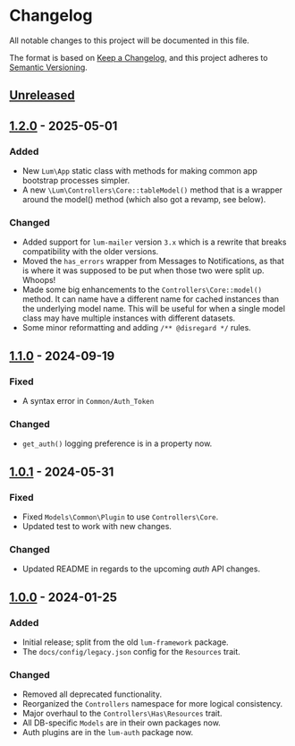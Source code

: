 # Changelog
All notable changes to this project will be documented in this file.

The format is based on [Keep a Changelog](https://keepachangelog.com/en/1.0.0/),
and this project adheres to [Semantic Versioning](https://semver.org/spec/v2.0.0.html).

## [Unreleased]

## [1.2.0] - 2025-05-01
### Added
- New `Lum\App` static class with methods for making
  common app bootstrap processes simpler.
- A new `\Lum\Controllers\Core::tableModel()` method that is a wrapper
  around the model() method (which also got a revamp, see below).
### Changed
- Added support for `lum-mailer` version `3.x` which is a rewrite
  that breaks compatibility with the older versions.
- Moved the `has_errors` wrapper from Messages to Notifications,
  as that is where it was supposed to be put when those two were
  split up. Whoops!
- Made some big enhancements to the `Controllers\Core::model()` method.
  It can name have a different name for cached instances than the
  underlying model name. This will be useful for when a single model class 
  may have multiple instances with different datasets.
- Some minor reformatting and adding `/** @disregard */` rules.

## [1.1.0] - 2024-09-19
### Fixed
- A syntax error in `Common/Auth_Token`
### Changed
- `get_auth()` logging preference is in a property now.

## [1.0.1] - 2024-05-31
### Fixed
- Fixed `Models\Common\Plugin` to use `Controllers\Core`.
- Updated test to work with new changes.
### Changed
- Updated README in regards to the upcoming _auth_ API changes.

## [1.0.0] - 2024-01-25
### Added
- Initial release; split from the old `lum-framework` package.
- The `docs/config/legacy.json` config for the `Resources` trait.
### Changed
- Removed all deprecated functionality.
- Reorganized the `Controllers` namespace for more logical consistency.
- Major overhaul to the `Controllers\Has\Resources` trait.
- All DB-specific `Models` are in their own packages now.
- Auth plugins are in the `lum-auth` package now.

[Unreleased]: https://github.com/supernovus/lum.app.php/compare/v1.2.0...HEAD
[1.2.0]: https://github.com/supernovus/lum.app.php/compare/v1.1.0...v1.2.0
[1.1.0]: https://github.com/supernovus/lum.app.php/compare/v1.0.1...v1.1.0
[1.0.1]: https://github.com/supernovus/lum.app.php/compare/v1.0.0...v1.0.1
[1.0.0]: https://github.com/supernovus/lum.app.php/releases/tag/v1.0.0

